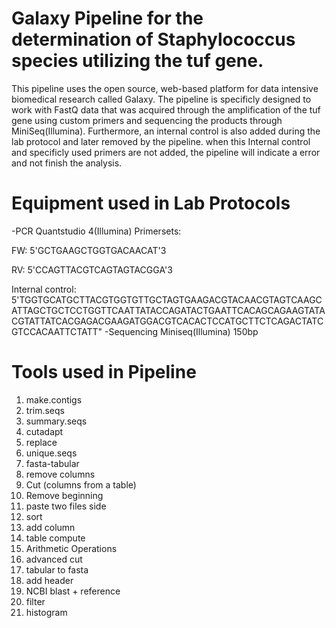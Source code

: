 # Galaxy Pipeline for the determination of Staphylococcus species utilizing the tuf gene.
This pipeline uses the open source, web-based platform for data intensive biomedical research called Galaxy.
The pipeline is specificly designed to work with FastQ data that was acquired through the amplification of the tuf gene using custom primers and sequencing the products through MiniSeq(Illumina). Furthermore, an internal control is also added during the lab protocol and later removed by the pipeline. when this Internal control and specificly used primers are not added, the pipeline will indicate a error and not finish the analysis.
# Equipment used in Lab Protocols
-PCR
Quantstudio 4(Illumina)
Primersets: 

FW: 5'GCTGAAGCTGGTGACAACAT'3

RV: 5'CCAGTTACGTCAGTAGTACGGA'3

Internal control: 5'TGGTGCATGCTTACGTGGTGTTGCTAGTGAAGACGTACAACGTAGTCAAGCATTAGCTGCTCCTGGTTCAATTATACCAGATACTGAATTCACAGCAGAAGTATACGTATTATCACGAGACGAAGATGGACGTCACACTCCATGCTTCTCAGACTATCGTCCACAATTCTATT"
-Sequencing
Miniseq(Illumina)
150bp

# Tools used in Pipeline
1. make.contigs
2. trim.seqs
3. summary.seqs
4. cutadapt
5. replace
6. unique.seqs
7. fasta-tabular
8. remove columns
9. Cut (columns from a table)
10. Remove beginning
11. paste two files side
12. sort
13. add column
14. table compute
15. Arithmetic Operations
16. advanced cut
17. tabular to fasta
18. add header 
19. NCBI blast + reference 
20. filter
21. histogram

